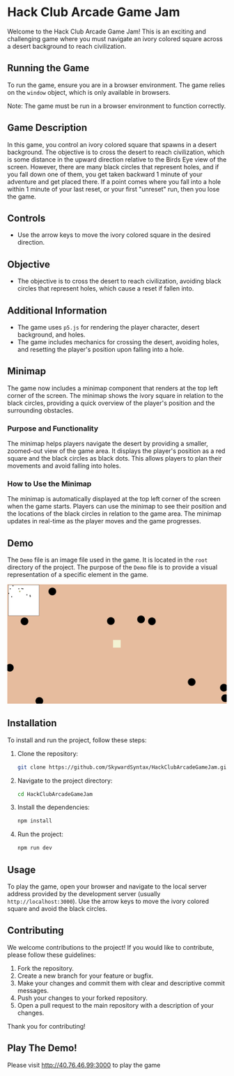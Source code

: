 # Hack Club Arcade Game Jam

Welcome to the Hack Club Arcade Game Jam! This is an exciting and challenging game where you must navigate an ivory colored square across a desert background to reach civilization.

## Running the Game

To run the game, ensure you are in a browser environment. The game relies on the `window` object, which is only available in browsers.

Note: The game must be run in a browser environment to function correctly.

## Game Description

In this game, you control an ivory colored square that spawns in a desert background. The objective is to cross the desert to reach civilization, which is some distance in the upward direction relative to the Birds Eye view of the screen. However, there are many black circles that represent holes, and if you fall down one of them, you get taken backward 1 minute of your adventure and get placed there. If a point comes where you fall into a hole within 1 minute of your last reset, or your first "unreset" run, then you lose the game.

## Controls

- Use the arrow keys to move the ivory colored square in the desired direction.

## Objective

- The objective is to cross the desert to reach civilization, avoiding black circles that represent holes, which cause a reset if fallen into.

## Additional Information

- The game uses `p5.js` for rendering the player character, desert background, and holes.
- The game includes mechanics for crossing the desert, avoiding holes, and resetting the player's position upon falling into a hole.

## Minimap

The game now includes a minimap component that renders at the top left corner of the screen. The minimap shows the ivory square in relation to the black circles, providing a quick overview of the player's position and the surrounding obstacles.

### Purpose and Functionality

The minimap helps players navigate the desert by providing a smaller, zoomed-out view of the game area. It displays the player's position as a red square and the black circles as black dots. This allows players to plan their movements and avoid falling into holes.

### How to Use the Minimap

The minimap is automatically displayed at the top left corner of the screen when the game starts. Players can use the minimap to see their position and the locations of the black circles in relation to the game area. The minimap updates in real-time as the player moves and the game progresses.

## Demo

The `Demo` file is an image file used in the game. It is located in the `root` directory of the project. The purpose of the `Demo` file is to provide a visual representation of a specific element in the game.

![demo.png](demo.png)

## Installation

To install and run the project, follow these steps:

1. Clone the repository:
   ```bash
   git clone https://github.com/SkywardSyntax/HackClubArcadeGameJam.git
   ```

2. Navigate to the project directory:
   ```bash
   cd HackClubArcadeGameJam
   ```

3. Install the dependencies:
   ```bash
   npm install
   ```

4. Run the project:
   ```bash
   npm run dev
   ```

## Usage

To play the game, open your browser and navigate to the local server address provided by the development server (usually `http://localhost:3000`). Use the arrow keys to move the ivory colored square and avoid the black circles.

## Contributing

We welcome contributions to the project! If you would like to contribute, please follow these guidelines:

1. Fork the repository.
2. Create a new branch for your feature or bugfix.
3. Make your changes and commit them with clear and descriptive commit messages.
4. Push your changes to your forked repository.
5. Open a pull request to the main repository with a description of your changes.

Thank you for contributing!

## Play The Demo!
Please visit http://40.76.46.99:3000 to play the game

